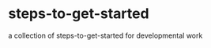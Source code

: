 steps-to-get-started
====================

a collection of steps-to-get-started for developmental work
